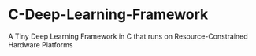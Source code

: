 # C-Deep-Learning-Framework
A Tiny Deep Learning Framework in C that runs on Resource-Constrained Hardware Platforms
